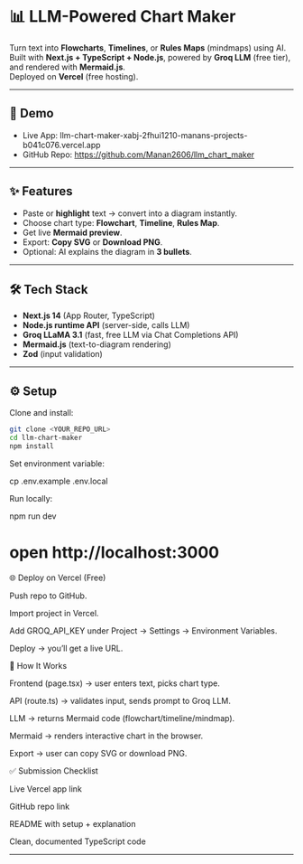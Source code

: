 # 📊 LLM-Powered Chart Maker

Turn text into **Flowcharts**, **Timelines**, or **Rules Maps** (mindmaps) using AI.  
Built with **Next.js + TypeScript + Node.js**, powered by **Groq LLM** (free tier), and rendered with **Mermaid.js**.  
Deployed on **Vercel** (free hosting).

---

## 🚀 Demo

- Live App: llm-chart-maker-xabj-2fhui1210-manans-projects-b041c076.vercel.app
- GitHub Repo: https://github.com/Manan2606/llm_chart_maker

---

## ✨ Features

- Paste or **highlight** text → convert into a diagram instantly.
- Choose chart type: **Flowchart**, **Timeline**, **Rules Map**.
- Get live **Mermaid preview**.
- Export: **Copy SVG** or **Download PNG**.
- Optional: AI explains the diagram in **3 bullets**.

---

## 🛠 Tech Stack

- **Next.js 14** (App Router, TypeScript)
- **Node.js runtime API** (server-side, calls LLM)
- **Groq LLaMA 3.1** (fast, free LLM via Chat Completions API)
- **Mermaid.js** (text-to-diagram rendering)
- **Zod** (input validation)

---

## ⚙️ Setup

Clone and install:

```bash
git clone <YOUR_REPO_URL>
cd llm-chart-maker
npm install
```

Set environment variable:

cp .env.example .env.local

Run locally:

npm run dev

# open http://localhost:3000

🌐 Deploy on Vercel (Free)

Push repo to GitHub.

Import project in Vercel.

Add GROQ_API_KEY under Project → Settings → Environment Variables.

Deploy → you’ll get a live URL.

🧠 How It Works

Frontend (page.tsx) → user enters text, picks chart type.

API (route.ts) → validates input, sends prompt to Groq LLM.

LLM → returns Mermaid code (flowchart/timeline/mindmap).

Mermaid → renders interactive chart in the browser.

Export → user can copy SVG or download PNG.

✅ Submission Checklist

Live Vercel app link

GitHub repo link

README with setup + explanation

Clean, documented TypeScript code

---
